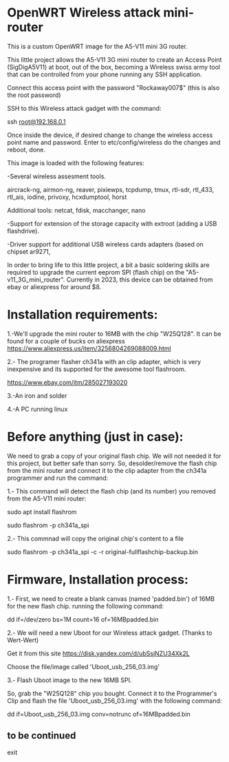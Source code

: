 # OpenWRT Wireless attack mini-router





This is a custom OpenWRT image for the A5-V11 mini 3G router.



This little project allows the A5-V11 3G mini router to create an Access Point (SigDigA5V11) at boot, out of the box, becoming a Wireless swiss army tool that can be controlled from your phone running any SSH application.


Connect this access point with the password "Rockaway007$" (this is also the root password)

SSH to this Wireless attack gadget with the command:

ssh root@192.168.0.1

Once inside the device, if desired change to change the wireless access point name and password. 
Enter to etc/config/wireless do the changes and reboot, done.




This image is loaded with the following features:

-Several wireless assesment tools.

aircrack-ng, airmon-ng, reaver, pixiewps, tcpdump, tmux, rtl-sdr, rtl_433, rtl_ais, iodine, privoxy, hcxdumptool, horst

Additional tools: 
netcat, fdisk, macchanger, nano


-Support for extension of the storage capacity with extroot (adding a USB flashdrive).

-Driver support for additional USB wireless cards adapters (based on chipset ar9271,





In order to bring life to this little project, a bit a basic soldering skills are required to upgrade the current eeprom SPI (flash chip) on the "A5-v11_3G_mini_router". Currently in 2023, this device can be obtained from ebay or aliexpress for around $8.









# Installation requirements:



1.-We'll upgrade the mini router to 16MB with the chip "W25Q128". It can be found for a couple of bucks on aliexpress
https://www.aliexpress.us/item/3256804269088009.html

2.- The programer flasher ch341a with an clip adapter, which is very inexpensive and its supported for the awesome tool flashroom.

https://www.ebay.com/itm/285027193020

3.-An iron and solder

4.-A PC running linux





# Before anything (just in case):



We need to grab a copy of your original flash chip. We will not needed it for this project, but better safe than sorry. 
So, desolder/remove the flash chip from the mini router and connect it to the clip adapter from the ch341a programmer and run the command:


1.- This command will detect the flash chip (and its number) you removed from the A5-V11 mini router:

sudo apt install flashrom

sudo flashrom -p ch341a_spi 


2.- This commnad will copy the original chip's content to a file

sudo flashrom -p ch341a_spi -c <detected flash chip> -r original-fullflashchip-backup.bin 



# Firmware, Installation process:



1.- First, we need to create a blank canvas (named 'padded.bin') of 16MB for the new flash chip.
running the following command:

 dd if=/dev/zero bs=1M count=16 of=16MBpadded.bin


2.- We will need a new Uboot for our Wireless attack gadget. (Thanks to Wert-Wert)

Get it from this site 
https://disk.yandex.com/d/ubSsjNZU34Xk2L 

Choose the file/image called 'Uboot_usb_256_03.img'


3.- Flash Uboot image to the new 16MB SPI. 

So, grab the "W25Q128" chip you bought. 
Connect it to the Programmer's Clip and flash the file 'Uboot_usb_256_03.img' with the following command:  

dd if=Uboot_usb_256_03.img conv=notrunc of=16MBpadded.bin





## to be continued




exit
